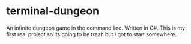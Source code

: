 # terminal-dungeon
An infinite dungeon game in the command line. Written in C#.
This is my first real project so its going to be trash but I got to start somewhere.
